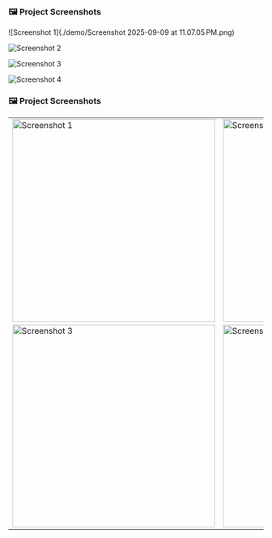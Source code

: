 ### 🖼️ Project Screenshots

![Screenshot 1](./demo/Screenshot 2025-09-09 at 11.07.05 PM.png)

![Screenshot 2](./demo/2.png)

![Screenshot 3](./demo/3.png)

![Screenshot 4](./demo/4.png)

### 🖼️ Project Screenshots

<table align="center">
  <tr>
    <td><img src="./demo/1.png" alt="Screenshot 1" width="400"></td>
    <td><img src="./demo/2.png" alt="Screenshot 2" width="400"></td>
  </tr>
  <tr>
    <td><img src="./demo/3.png" alt="Screenshot 3" width="400"></td>
    <td><img src="./demo/4.png" alt="Screenshot 4" width="400"></td>
  </tr>
</table>
